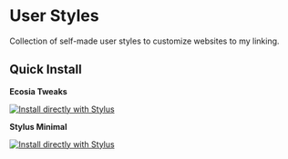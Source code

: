 # User Styles
Collection of self-made user styles to customize websites to my linking.

## Quick Install

**Ecosia Tweaks**

[![Install directly with Stylus](https://img.shields.io/badge/Install%20directly%20with-Stylus-238b8b.svg)](https://raw.githubusercontent.com/abrusle/userstyles/master/ucss/ecosia/ecosia.user.css)


**Stylus Minimal**

[![Install directly with Stylus](https://img.shields.io/badge/Install%20directly%20with-Stylus-238b8b.svg)](https://raw.githubusercontent.com/abrusle/userstyles/master/ucss/stylus/stylus.user.css)
